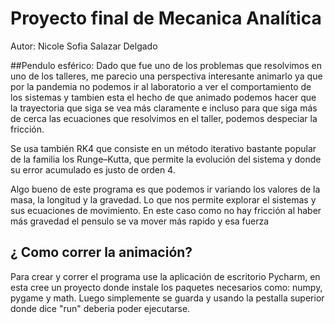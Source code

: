 # Proyecto final de Mecanica Analítica
Autor: Nicole Sofia Salazar Delgado

##Pendulo esférico:
Dado que fue uno de los problemas que resolvimos en uno de los talleres, me parecio una perspectiva interesante animarlo ya que por la pandemia no podemos ir al laboratorio a ver el comportamiento de los sistemas y tambien esta el hecho de que animado podemos hacer que la trayectoria que siga se vea más claramente e incluso para que siga más de cerca las ecuaciones que resolvimos en el taller, podemos despeciar la fricción.

Se usa también RK4 que consiste en un método iterativo bastante popular de la familia los Runge–Kutta, que permite la evolución del sistema y donde su error acumulado es justo de orden 4.

Algo bueno de este programa es que podemos ir variando los valores de la masa, la longitud y la gravedad. Lo que nos permite explorar el sistemas y sus ecuaciones de movimiento.
En este caso como no hay fricción al haber más gravedad el pensulo se va mover más rapido y esa fuerza 

## ¿ Como correr la animación?
Para crear y correr el programa use la aplicación de escritorio Pycharm, en esta cree un proyecto donde instale los paquetes necesarios como: numpy, pygame y math. Luego simplemente se guarda y usando la pestalla superior donde dice "run" deberia poder ejecutarse.
